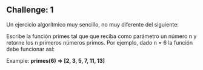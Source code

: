 ## Challenge: 1

Un ejercicio algorítmico muy sencillo, no muy diferente del siguiente:

Escribe la función primes tal que que reciba como parámetro un número n y retorne
los n primeros números primos. Por ejemplo, dado n = 6 la función debe funcionar así:

Example:
**primes(6)**
**=> [2, 3, 5, 7, 11, 13]**